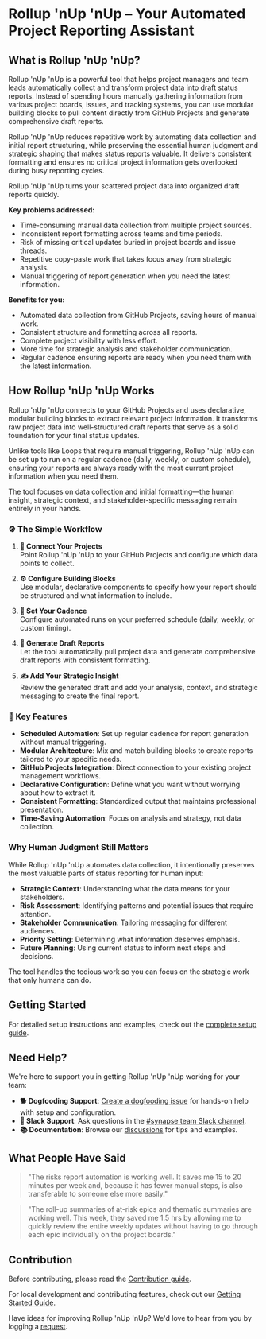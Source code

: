 # Rollup 'nUp 'nUp – Your Automated Project Reporting Assistant

## What is Rollup 'nUp 'nUp?

Rollup 'nUp 'nUp is a powerful tool that helps project managers and team leads automatically collect and transform project data into draft status reports. Instead of spending hours manually gathering information from various project boards, issues, and tracking systems, you can use modular building blocks to pull content directly from GitHub Projects and generate comprehensive draft reports.

Rollup 'nUp 'nUp reduces repetitive work by automating data collection and initial report structuring, while preserving the essential human judgment and strategic shaping that makes status reports valuable. It delivers consistent formatting and ensures no critical project information gets overlooked during busy reporting cycles.

Rollup 'nUp 'nUp turns your scattered project data into organized draft reports quickly.

**Key problems addressed:**
- Time-consuming manual data collection from multiple project sources.
- Inconsistent report formatting across teams and time periods.
- Risk of missing critical updates buried in project boards and issue threads.
- Repetitive copy-paste work that takes focus away from strategic analysis.
- Manual triggering of report generation when you need the latest information.

**Benefits for you:**
- Automated data collection from GitHub Projects, saving hours of manual work.
- Consistent structure and formatting across all reports.
- Complete project visibility with less effort.
- More time for strategic analysis and stakeholder communication.
- Regular cadence ensuring reports are ready when you need them with the latest information.

## How Rollup 'nUp 'nUp Works

Rollup 'nUp 'nUp connects to your GitHub Projects and uses declarative, modular building blocks to extract relevant project information. It transforms raw project data into well-structured draft reports that serve as a solid foundation for your final status updates.

Unlike tools like Loops that require manual triggering, Rollup 'nUp 'nUp can be set up to run on a regular cadence (daily, weekly, or custom schedule), ensuring your reports are always ready with the most current project information when you need them.

The tool focuses on data collection and initial formatting—the human insight, strategic context, and stakeholder-specific messaging remain entirely in your hands.

### ⚙️ The Simple Workflow

1. **🔗 Connect Your Projects**  
   Point Rollup 'nUp 'nUp to your GitHub Projects and configure which data points to collect.

2. **⚙️ Configure Building Blocks**  
   Use modular, declarative components to specify how your report should be structured and what information to include.

3. **📅 Set Your Cadence**  
   Configure automated runs on your preferred schedule (daily, weekly, or custom timing).

4. **🤖 Generate Draft Reports**  
   Let the tool automatically pull project data and generate comprehensive draft reports with consistent formatting.

5. **✍️ Add Your Strategic Insight**  
   Review the generated draft and add your analysis, context, and strategic messaging to create the final report.

### 🚀 Key Features

- **Scheduled Automation**: Set up regular cadence for report generation without manual triggering.
- **Modular Architecture**: Mix and match building blocks to create reports tailored to your specific needs.
- **GitHub Projects Integration**: Direct connection to your existing project management workflows.
- **Declarative Configuration**: Define what you want without worrying about how to extract it.
- **Consistent Formatting**: Standardized output that maintains professional presentation.
- **Time-Saving Automation**: Focus on analysis and strategy, not data collection.

### Why Human Judgment Still Matters

While Rollup 'nUp 'nUp automates data collection, it intentionally preserves the most valuable parts of status reporting for human input:

- **Strategic Context**: Understanding what the data means for your stakeholders.
- **Risk Assessment**: Identifying patterns and potential issues that require attention.
- **Stakeholder Communication**: Tailoring messaging for different audiences.
- **Priority Setting**: Determining what information deserves emphasis.
- **Future Planning**: Using current status to inform next steps and decisions.

The tool handles the tedious work so you can focus on the strategic work that only humans can do.

## Getting Started

For detailed setup instructions and examples, check out the [complete setup guide](https://github.com/amyryanmanny/rollup-n-up-n-up/discussions/5).

## Need Help?

We're here to support you in getting Rollup 'nUp 'nUp working for your team:

- **🐕 Dogfooding Support**: [Create a dogfooding issue](https://github.com/github/synapse/issues/new?template=dogfooder-intake.yml) for hands-on help with setup and configuration.
- **💬 Slack Support**: Ask questions in the [#synapse team Slack channel](https://github-grid.enterprise.slack.com/archives/C08Q7NW9E06).
- **📚 Documentation**: Browse our [discussions](https://github.com/amyryanmanny/rollup-n-up-n-up/discussions) for tips and examples.

## What People Have Said

> "The risks report automation is working well. It saves me 15 to 20 minutes per week and, because it has fewer manual steps, is also transferable to someone else more easily."

> "The roll-up summaries of at-risk epics and thematic summaries are working well. This week, they saved me 1.5 hrs by allowing me to quickly review the entire weekly updates without having to go through each epic individually on the project boards."

## Contribution

Before contributing, please read the [Contribution guide](./CONTRIBUTING.md).

For local development and contributing features, check out our [Getting Started Guide](https://github.com/amyryanmanny/rollup-n-up-n-up/blob/main/CONTRIBUTING.md#getting-started).

Have ideas for improving Rollup 'nUp 'nUp? We'd love to hear from you by logging a [request](https://github.com/github/synapse/issues/new?template=intake.yml).

